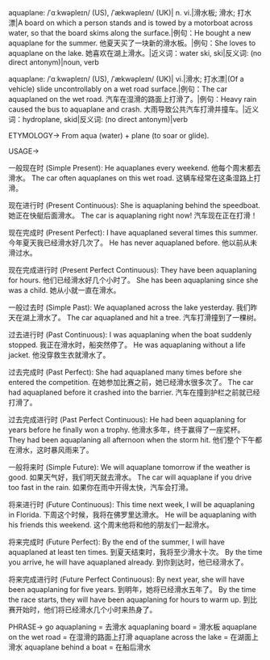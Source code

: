 aquaplane: /ˈɑːkwəpleɪn/ (US), /ˈækwəpleɪn/ (UK)| n. vi.|滑水板; 滑水; 打水漂|A board on which a person stands and is towed by a motorboat across water, so that the board skims along the surface.|例句：He bought a new aquaplane for the summer. 他夏天买了一块新的滑水板。|例句：She loves to aquaplane on the lake. 她喜欢在湖上滑水。|近义词：water ski, ski|反义词: (no direct antonym)|noun, verb

aquaplane: /ˈɑːkwəpleɪn/ (US), /ˈækwəpleɪn/ (UK)| vi.|滑水; 打水漂|(Of a vehicle) slide uncontrollably on a wet road surface.|例句：The car aquaplaned on the wet road. 汽车在湿滑的路面上打滑了。|例句：Heavy rain caused the bus to aquaplane and crash.  大雨导致公共汽车打滑并撞车。|近义词：hydroplane, skid|反义词: (no direct antonym)|verb


ETYMOLOGY->
From aqua (water) + plane (to soar or glide).

USAGE->

一般现在时 (Simple Present):
He aquaplanes every weekend.  他每个周末都去滑水。
The car often aquaplanes on this wet road. 这辆车经常在这条湿路上打滑。

现在进行时 (Present Continuous):
She is aquaplaning behind the speedboat. 她正在快艇后面滑水。
The car is aquaplaning right now! 汽车现在正在打滑！

现在完成时 (Present Perfect):
I have aquaplaned several times this summer.  今年夏天我已经滑水好几次了。
He has never aquaplaned before. 他以前从未滑过水。

现在完成进行时 (Present Perfect Continuous):
They have been aquaplaning for hours. 他们已经滑水好几个小时了。
She has been aquaplaning since she was a child. 她从小就一直在滑水。

一般过去时 (Simple Past):
We aquaplaned across the lake yesterday. 我们昨天在湖上滑水了。
The car aquaplaned and hit a tree. 汽车打滑撞到了一棵树。

过去进行时 (Past Continuous):
I was aquaplaning when the boat suddenly stopped. 我正在滑水时，船突然停了。
He was aquaplaning without a life jacket. 他没穿救生衣就滑水了。

过去完成时 (Past Perfect):
She had aquaplaned many times before she entered the competition.  在她参加比赛之前，她已经滑水很多次了。
The car had aquaplaned before it crashed into the barrier. 汽车在撞到护栏之前就已经打滑了。

过去完成进行时 (Past Perfect Continuous):
He had been aquaplaning for years before he finally won a trophy. 他滑水多年，终于赢得了一座奖杯。
They had been aquaplaning all afternoon when the storm hit.  他们整个下午都在滑水，这时暴风雨来了。

一般将来时 (Simple Future):
We will aquaplane tomorrow if the weather is good. 如果天气好，我们明天就去滑水。
The car will aquaplane if you drive too fast in the rain.  如果你在雨中开得太快，汽车会打滑。

将来进行时 (Future Continuous):
This time next week, I will be aquaplaning in Florida.  下周这个时候，我将在佛罗里达滑水。
He will be aquaplaning with his friends this weekend.  这个周末他将和他的朋友们一起滑水。

将来完成时 (Future Perfect):
By the end of the summer, I will have aquaplaned at least ten times.  到夏天结束时，我将至少滑水十次。
By the time you arrive, he will have aquaplaned already.  到你到达时，他已经滑水了。

将来完成进行时 (Future Perfect Continuous):
By next year, she will have been aquaplaning for five years.  到明年，她将已经滑水五年了。
By the time the race starts, they will have been aquaplaning for hours to warm up.  到比赛开始时，他们将已经滑水几个小时来热身了。


PHRASE->
go aquaplaning = 去滑水
aquaplaning board = 滑水板
aquaplane on the wet road = 在湿滑的路面上打滑
aquaplane across the lake = 在湖面上滑水
aquaplane behind a boat = 在船后滑水
